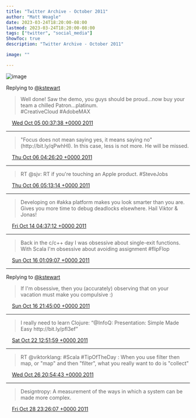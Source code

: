 ```yaml
---
title: "Twitter Archive - October 2011"
author: "Matt Weagle"
date: 2023-03-24T18:20:00-08:00
lastmod: 2023-03-24T18:20:00-08:00
tags: ["twitter", "social_media"]
ShowToc: true
description: "Twitter Archive - October 2011"

image: ""

---
```

![image](/sadtwitterbird3.jpg)

Replying to [@kstewart](https://twitter.com/kstewart/status/121348043684585473)

> Well done\!  Saw the demo, you guys should be proud\.\.\.now buy your team a chilled Patron\.\.\.platinum\.  
> \#CreativeCloud \#AdobeMAX

<img src="./media/tweet.ico" width="12" /> [Wed Oct 05 00:37:38 +0000 2011](https://twitter.com/mweagle/status/121383508991156224)

----

> "Focus does not mean saying yes, it means saying no"  \(http://bit\.ly/qPwhHI\)\.  In this case, less is not more\.  He will be missed\.

<img src="./media/tweet.ico" width="12" /> [Thu Oct 06 04:26:20 +0000 2011](https://twitter.com/mweagle/status/121803452409069568)

----

> RT @sjv: RT if you're touching an Apple product\. \#SteveJobs

<img src="./media/tweet.ico" width="12" /> [Thu Oct 06 05:13:14 +0000 2011](https://twitter.com/mweagle/status/121815256052940800)

----

> Developing on \#akka platform makes you look smarter than you are\.  Gives you more time to debug deadlocks elsewhere\.  Hail Viktor & Jonas\!

<img src="./media/tweet.ico" width="12" /> [Fri Oct 14 04:37:12 +0000 2011](https://twitter.com/mweagle/status/124705290603081728)

----

> Back in the c/c\+\+ day I was obsessive about single\-exit functions\.  With Scala I'm obsessive about avoiding assignment \#flipFlop

<img src="./media/tweet.ico" width="12" /> [Sun Oct 16 01:09:07 +0000 2011](https://twitter.com/mweagle/status/125377700285251585)

----

Replying to [@kstewart](https://twitter.com/kstewart/status/125662448740081664)

> If I'm obsessive, then you \(accurately\) observing that on your vacation must make you compulsive :\)

<img src="./media/tweet.ico" width="12" /> [Sun Oct 16 21:45:00 +0000 2011](https://twitter.com/mweagle/status/125688717523427329)

----

> I really need to learn Clojure: “@InfoQ: Presentation:  Simple Made Easy http://bit\.ly/pfl3ef”

<img src="./media/tweet.ico" width="12" /> [Sat Oct 22 12:51:59 +0000 2011](https://twitter.com/mweagle/status/127728909629390848)

----

> RT @viktorklang: \#Scala \#TipOfTheDay : When you use filter then map, or "map" and then "filter", what you really want to do is "collect"

<img src="./media/tweet.ico" width="12" /> [Wed Oct 26 20:54:43 +0000 2011](https://twitter.com/mweagle/status/129299942501134337)

----

> Designtropy: A measurement of the ways in which a system can be made more complex\.

<img src="./media/tweet.ico" width="12" /> [Fri Oct 28 23:26:07 +0000 2011](https://twitter.com/mweagle/status/130062819080151041)